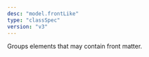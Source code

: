 ```yaml
---
desc: "model.frontLike"
type: "classSpec"
version: "v3"
---
```


Groups elements that may contain front matter.